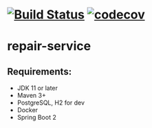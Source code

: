 # [![Build Status](https://travis-ci.com/Java-Arctic-Ratel/repair-service.svg?branch=master)](https://travis-ci.com/Java-Arctic-Ratel/repair-service) [![codecov](https://codecov.io/gh/Java-Arctic-Ratel/repair-service/branch/master/graph/badge.svg)](https://codecov.io/gh/Java-Arctic-Ratel/repair-service)
# repair-service


## Requirements: 
- JDK 11 or later
- Maven 3+
- PostgreSQL‍, H2 for dev
- Docker
- Spring Boot 2
